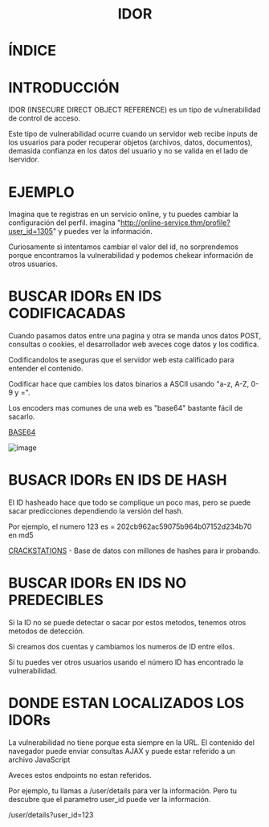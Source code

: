 
<h1 align="center">IDOR</h1>

# ÍNDICE

# INTRODUCCIÓN

IDOR (INSECURE DIRECT OBJECT REFERENCE) es un tipo de vulnerabilidad de control de acceso.

Este tipo de vulnerabilidad ocurre cuando un servidor web recibe inputs de los usuarios para poder recuperar objetos (archivos, datos, documentos), demasida confianza en los datos del usuario y no se valida en el lado de lservidor.

# EJEMPLO

Imagina que te registras en un servicio online, y tu puedes cambiar la configuración del perfil. imagina "http://online-service.thm/profile?user_id=1305" y puedes ver la información.

Curiosamente si intentamos cambiar el valor del id, no sorprendemos porque encontramos la vulnerabilidad y podemos chekear información de otros usuarios.

# BUSCAR IDORs EN IDS CODIFICACADAS

Cuando pasamos datos entre una pagina y otra se manda unos datos POST, consultas o cookies, el desarrollador web aveces coge datos y los codifica. 

Codificandolos te aseguras que el servidor web esta calificado para entender el contenido.

Codificar hace que cambies los datos binarios a ASCII usando "a-z, A-Z, 0-9 y =".

Los encoders mas comunes de una web es "base64" bastante fácil de sacarlo.

[BASE64](https://www.base64decode.org)

![image](https://github.com/user-attachments/assets/e532d462-f4e0-4d8f-9637-a645a535f595)

# BUSACR IDORs EN IDS DE HASH

El ID hasheado hace que todo se complique un poco mas, pero se puede sacar predicciones dependiendo la versión del hash.

Por ejemplo, el numero 123 es = 202cb962ac59075b964b07152d234b70 en md5

[CRACKSTATIONS](https://crackstation.net) - Base de datos con millones de hashes para ir probando.

# BUSCAR IDORs EN IDS NO PREDECIBLES

Si la ID no se puede detectar o sacar por estos metodos, tenemos otros metodos de detección.

Si creamos dos cuentas y cambiamos los numeros de ID entre ellos.

Si tu puedes ver otros usuarios usando el número ID has encontrado la vulnerabilidad.

# DONDE ESTAN LOCALIZADOS LOS IDORs

La vulnerabilidad no tiene porque esta siempre en la URL. El contenido del navegador puede enviar consultas AJAX y puede estar referido a un archivo JavaScript

Aveces estos endpoints no estan referidos.

Por ejemplo, tu llamas a /user/details para ver la información. Pero tu descubre que el parametro user_id puede ver la información.

/user/details?user_id=123




